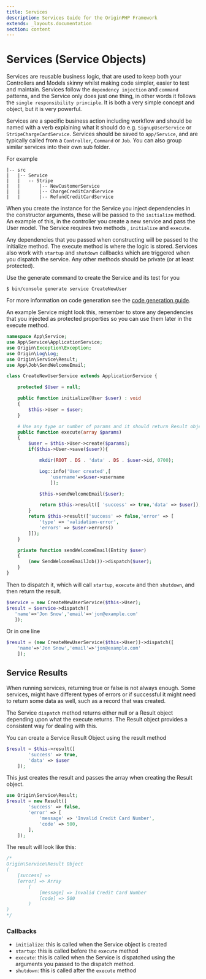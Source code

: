 ```yaml
---
title: Services
description: Services Guide for the OriginPHP Framework
extends: _layouts.documentation
section: content
---
```

# Services (Service Objects)

Services are reusable business logic, that are used to keep both your Controllers and Models skinny whilst making code simpler, easier to test and maintain. Services follow the `dependency injection` and `command` patterns, and the Service only does just one thing, in other words it follows the `single responsibility principle`. It is both a very simple concept and object, but it is very powerful.

Services are a specific business action including workflow and should be named with a verb explaining what it should do e.g. `SignupUserService` or `StripeChargeCardService`. Services should be saved to `app/Service`, and are typically called from a `Controller`, `Command` or `Job`. You can also group similar services into their own sub folder.

For example

```
|-- src
|   |-- Service
|   |   -- Stripe
|   |       |-- NewCustomerService
|   |       |-- ChargeCreditCardService
|   |       |-- RefundCreditCardService
```

When you create the instance for the Service you inject dependencies in the constructor arguments, these will be passed to the `initialize` method.  An example of this, in the controller you create a new service and pass the User model. The Service requires two methods , `initialize` and `execute`.

Any dependencies that you passed when constructing will be passed to the initialize method. The execute method is where the logic is stored. Services also work with `startup` and `shutdown` callbacks which are triggered when you dispatch the service. Any other methods should be private (or at least protected).


Use the generate command to create the Service and its test for you

```linux
$ bin/console generate service CreateNewUser
```

For more information on code generation see the [code generation guide](/docs/development/code-generation).

An example Service might look this, remember to store any dependencies that you injected as protected
properties so you can use them later in the execute method.

```php
namespace App\Service;
use App\Service\ApplicationService;
use Origin\Exception\Exception;
use Origin\Log\Log;
use Origin\Service\Result;
use App\Job\SendWelcomeEmail;

class CreateNewUserService extends ApplicationService {

    protected $User = null;

    public function initialize(User $user) : void
    {
        $this->User = $user;
    }

    # Use any type or number of params and it should return Result object or nothing.
    public function execute(array $params)
    {
        $user = $this->User->create($params);
        if($this->User->save($user)){

            mkdir(ROOT . DS . 'data' . DS . $user->id, 0700);

            Log::info('User created',[
                'username'=>$user->username
                ]);

            $this->sendWelcomeEmail($user);

            return $this->result([ 'success' => true,'data' => $user]);
        }
        return $this->result(['success' => false,'error' => [
            'type' => 'validation-error',
            'errors' => $user->errors()
        ]]);
    }

    private function sendWelcomeEmail(Entity $user)
    {
        (new SendWelcomeEmailJob())->dispatch($user);
    }
}
 ```

 Then to dispatch it, which will call `startup`, `execute` and then `shutdown`, and then return the result.

 ```php
$service = new CreateNewUserService($this->User);
$result = $service->dispatch([
    'name'=>'Jon Snow','email'=>'jon@example.com'
    ]);
```

Or in one line

```php
$result = (new CreateNewUserService($this->User))->dispatch([
    'name'=>'Jon Snow','email'=>'jon@example.com'
    ]);
 ```

## Service Results

When running services, returning true or false is not always enough. Some services, might have different types of errors or if successful it might need to return some data as well, such as a record that was created.

The Service `dispatch` method returns either null or a Result object depending upon what the execute returns. The Result object provides a consistent way for dealing with this.

You can create a Service Result Object using the result method

```php
$result = $this->result([
        'success' => true,
        'data' => $user
    ]);
```

This just creates the result and passes the array when creating the Result object.

```php
use Origin\Service\Result;
$result = new Result([
        'success' => false,
        'error' => [
            'message' => 'Invalid Credit Card Number',
            'code' => 500,
        ],
    ]);
```

The result will look like this:

```php
/*
Origin\Service\Result Object
(
    [success] =>
    [error] => Array
        (
            [message] => Invalid Credit Card Number
            [code] => 500
        )
)
*/
```

### Callbacks

- `initialize`: this is called when the Service object is created
- `startup`: this is called before the `execute` method
- `execute`: this is called when the Service is dispatched using the arguments you passed to the dispatch method.
- `shutdown`: this is called after the `execute` method
